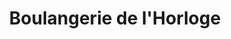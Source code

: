---
title: "Boulangerie de l'Horloge"
url: /meung-sur-loire/boulangerie-de-lhorloge/
shop: Bäckerei
---